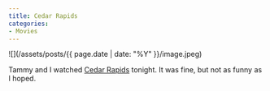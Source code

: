 ```yaml
---
title: Cedar Rapids
categories:
- Movies
---
```


![](/assets/posts/{{ page.date | date: "%Y" }}/image.jpeg)
  



Tammy and I watched [Cedar Rapids](http://www.imdb.com/title/tt1477837/) tonight. It was fine, but not as funny as I hoped.
